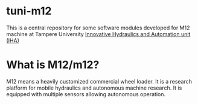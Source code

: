# tuni-m12
This is a central repository for some software modules developed for M12 machine at Tampere University [Innovative Hydraulics and Automation unit (IHA)](https://research.tuni.fi/iha/)

# What is M12/m12?
M12 means a heavily customized commercial wheel loader. It is a research platform for mobile hydraulics and autonomous machine research. It is equipped with multiple sensors allowing autonomous operation.

